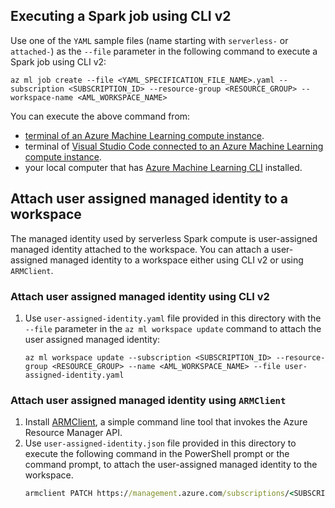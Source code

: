 ## Executing a Spark job using CLI v2
Use one of the `YAML` sample files (name starting with `serverless-` or `attached-`) as the `--file` parameter in the following command to execute a Spark job using CLI v2:
```azurecli
az ml job create --file <YAML_SPECIFICATION_FILE_NAME>.yaml --subscription <SUBSCRIPTION_ID> --resource-group <RESOURCE_GROUP> --workspace-name <AML_WORKSPACE_NAME>
```
You can execute the above command from:
- [terminal of an Azure Machine Learning compute instance](https://learn.microsoft.com/azure/machine-learning/how-to-access-terminal#access-a-terminal). 
- terminal of [Visual Studio Code connected to an Azure Machine Learning compute instance](https://learn.microsoft.com/azure/machine-learning/how-to-set-up-vs-code-remote?tabs=studio).
- your local computer that has [Azure Machine Learning CLI](https://learn.microsoft.com/azure/machine-learning/how-to-configure-cli?tabs=public) installed.

## Attach user assigned managed identity to a workspace
The managed identity used by serverless Spark compute is user-assigned managed identity attached to the workspace. You can attach a user-assigned managed identity to a workspace either using CLI v2 or using `ARMClient`.

### Attach user assigned managed identity using CLI v2

1. Use `user-assigned-identity.yaml` file provided in this directory with the `--file` parameter in the `az ml workspace update` command to attach the user assigned managed identity:
    ```azurecli
    az ml workspace update --subscription <SUBSCRIPTION_ID> --resource-group <RESOURCE_GROUP> --name <AML_WORKSPACE_NAME> --file user-assigned-identity.yaml
    ```

### Attach user assigned managed identity using `ARMClient`

1. Install [ARMClient](https://github.com/projectkudu/ARMClient), a simple command line tool that invokes the Azure Resource Manager API.
1. Use `user-assigned-identity.json` file provided in this directory to execute the following command in the PowerShell prompt or the command prompt, to attach the user-assigned managed identity to the workspace.
    ```cmd
    armclient PATCH https://management.azure.com/subscriptions/<SUBSCRIPTION_ID>/resourceGroups/<RESOURCE_GROUP>/providers/Microsoft.MachineLearningServices/workspaces/<AML_WORKSPACE_NAME>?api-version=2022-05-01 '@user-assigned-identity.json'